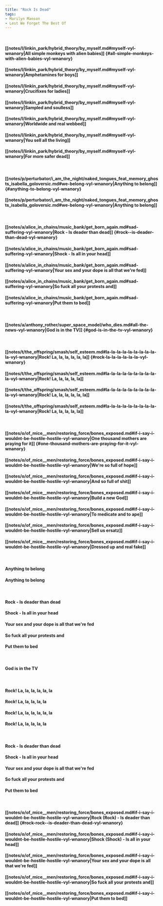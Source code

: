 ```yaml
---
title: "Rock Is Dead"
tags:
- Marilyn Manson
- Lest We Forget The Best Of
---
```

&nbsp;
#### [[notes/l/linkin_park/hybrid_theory/by_myself.md#myself-vyl-wnanory|All simple monkeys with alien babies]] {#all-simple-monkeys-with-alien-babies-vyl-wnanory}
#### [[notes/l/linkin_park/hybrid_theory/by_myself.md#myself-vyl-wnanory|Amphetamines for boys]]
#### [[notes/l/linkin_park/hybrid_theory/by_myself.md#myself-vyl-wnanory|Crucifixes for ladies]]
#### [[notes/l/linkin_park/hybrid_theory/by_myself.md#myself-vyl-wnanory|Sampled and soulless]]
#### [[notes/l/linkin_park/hybrid_theory/by_myself.md#myself-vyl-wnanory|Worldwide and real webbed]]
#### [[notes/l/linkin_park/hybrid_theory/by_myself.md#myself-vyl-wnanory|You sell all the living]]
#### [[notes/l/linkin_park/hybrid_theory/by_myself.md#myself-vyl-wnanory|For more safer dead]]
&nbsp;
#### [[notes/p/perturbator/i_am_the_night/naked_tongues_feat_memory_ghosts_isabella_goloversic.md#we-belong-vyl-wnanory|Anything to belong]] {#anything-to-belong-vyl-wnanory}
#### [[notes/p/perturbator/i_am_the_night/naked_tongues_feat_memory_ghosts_isabella_goloversic.md#we-belong-vyl-wnanory|Anything to belong]]
&nbsp;
#### [[notes/a/alice_in_chains/music_bank/get_born_again.md#sad-suffering-vyl-wnanory|Rock - Is deader than dead]] {#rock--is-deader-than-dead-vyl-wnanory}
#### [[notes/a/alice_in_chains/music_bank/get_born_again.md#sad-suffering-vyl-wnanory|Shock - Is all in your head]]
#### [[notes/a/alice_in_chains/music_bank/get_born_again.md#sad-suffering-vyl-wnanory|Your sex and your dope is all that we're fed]]
#### [[notes/a/alice_in_chains/music_bank/get_born_again.md#sad-suffering-vyl-wnanory|So fuck all your protests and]]
#### [[notes/a/alice_in_chains/music_bank/get_born_again.md#sad-suffering-vyl-wnanory|Put them to bed]]
&nbsp;
#### [[notes/a/anthony_rother/super_space_model/who_dies.md#all-the-news-vyl-wnanory|God is in the TV]] {#god-is-in-the-tv-vyl-wnanory}
&nbsp;
#### [[notes/t/the_offspring/smash/self_esteem.md#la-la-la-la-la-la-la-la-la-la-vyl-wnanory|Rock! La, la, la, la, la, la]] {#rock-la-la-la-la-la-la-vyl-wnanory}
#### [[notes/t/the_offspring/smash/self_esteem.md#la-la-la-la-la-la-la-la-la-la-vyl-wnanory|Rock! La, la, la, la, la]]
#### [[notes/t/the_offspring/smash/self_esteem.md#la-la-la-la-la-la-la-la-la-la-vyl-wnanory|Rock! La, la, la, la, la, la]]
#### [[notes/t/the_offspring/smash/self_esteem.md#la-la-la-la-la-la-la-la-la-la-vyl-wnanory|Rock! La, la, la, la, la]]
&nbsp;
#### [[notes/o/of_mice__men/restoring_force/bones_exposed.md#if-i-say-i-wouldnt-be-hostile-hostile-vyl-wnanory|One thousand mothers are praying for it]] {#one-thousand-mothers-are-praying-for-it-vyl-wnanory}
#### [[notes/o/of_mice__men/restoring_force/bones_exposed.md#if-i-say-i-wouldnt-be-hostile-hostile-vyl-wnanory|We're so full of hope]]
#### [[notes/o/of_mice__men/restoring_force/bones_exposed.md#if-i-say-i-wouldnt-be-hostile-hostile-vyl-wnanory|And so full of shit]]
#### [[notes/o/of_mice__men/restoring_force/bones_exposed.md#if-i-say-i-wouldnt-be-hostile-hostile-vyl-wnanory|Build a new God]]
#### [[notes/o/of_mice__men/restoring_force/bones_exposed.md#if-i-say-i-wouldnt-be-hostile-hostile-vyl-wnanory|To medicate and to ape]]
#### [[notes/o/of_mice__men/restoring_force/bones_exposed.md#if-i-say-i-wouldnt-be-hostile-hostile-vyl-wnanory|Sell us ersatz]]
#### [[notes/o/of_mice__men/restoring_force/bones_exposed.md#if-i-say-i-wouldnt-be-hostile-hostile-vyl-wnanory|Dressed up and real fake]]
&nbsp;
#### Anything to belong
#### Anything to belong
&nbsp;
#### Rock - Is deader than dead
#### Shock - Is all in your head
#### Your sex and your dope is all that we're fed
#### So fuck all your protests and
#### Put them to bed
&nbsp;
#### God is in the TV
&nbsp;
#### Rock! La, la, la, la, la, la
#### Rock! La, la, la, la, la
#### Rock! La, la, la, la, la, la
#### Rock! La, la, la, la, la
&nbsp;
#### Rock - Is deader than dead
#### Shock - Is all in your head
#### Your sex and your dope is all that we're fed
#### So fuck all your protests and
#### Put them to bed
&nbsp;
#### [[notes/o/of_mice__men/restoring_force/bones_exposed.md#if-i-say-i-wouldnt-be-hostile-hostile-vyl-wnanory|Rock (Rock) - Is deader than dead]] {#rock-rock--is-deader-than-dead-vyl-wnanory}
#### [[notes/o/of_mice__men/restoring_force/bones_exposed.md#if-i-say-i-wouldnt-be-hostile-hostile-vyl-wnanory|Shock (Shock) - Is all in your head]]
#### [[notes/o/of_mice__men/restoring_force/bones_exposed.md#if-i-say-i-wouldnt-be-hostile-hostile-vyl-wnanory|Your sex and your dope is all that we're fed]]
#### [[notes/o/of_mice__men/restoring_force/bones_exposed.md#if-i-say-i-wouldnt-be-hostile-hostile-vyl-wnanory|So fuck all your protests and]]
#### [[notes/o/of_mice__men/restoring_force/bones_exposed.md#if-i-say-i-wouldnt-be-hostile-hostile-vyl-wnanory|Put them to bed]]
